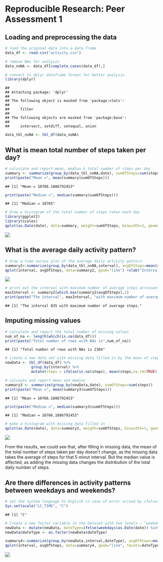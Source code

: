 # Reproducible Research: Peer Assessment 1


## Loading and preprocessing the data

```r
# load the original data into a data frame
data_df <- read.csv("activity.csv")

# remove NAs for analysis
data_noNA <- data_df[complete.cases(data_df),]

# convert to dplyr dataframe format for better analysis
library(dplyr)
```

```
## 
## Attaching package: 'dplyr'
## 
## The following object is masked from 'package:stats':
## 
##     filter
## 
## The following objects are masked from 'package:base':
## 
##     intersect, setdiff, setequal, union
```

```r
data_tbl_noNA <- tbl_df(data_noNA)
```

## What is mean total number of steps taken per day?

```r
# calculate and report mean, median & total number of steps per day
summary <- summarize(group_by(data_tbl_noNA,date), sumOfSteps=sum(steps))
print(paste("Mean =", mean(summary$sumOfSteps)))
```

```
## [1] "Mean = 10766.1886792453"
```

```r
print(paste("Median =", median(summary$sumOfSteps)))
```

```
## [1] "Median = 10765"
```

```r
# draw a histogram of the total number of steps taken each day
library(ggplot2)
library(scales)
qplot(as.Date(date), data=summary, weight=sumOfSteps, binwidth=1, geom="histogram")+xlab("Date")+ylab("Number of Steps")+ggtitle("Total number of steps taken each day")+stat_bin(binwidth=1)+scale_x_date(labels=date_format("%m.%d"), breaks=date_breaks("week"))
```

![](PA1_template_files/figure-html/mean_total_steps-1.png) 

## What is the average daily activity pattern?

```r
# draw a time series plot of the average daily activity pattern
summary2<-summarize(group_by(data_tbl_noNA,interval), avgOfSteps=mean(steps))
qplot(interval, avgOfSteps, data=summary2, geom="line") +xlab("Interval")+ylab("Avgerage of steps acrossed days")+ggtitle("Average daily activity pattern")
```

![](PA1_template_files/figure-html/average_daily_pattern-1.png) 

```r
# print out the interval with maximum number of average steps acrossed all the days
maxInterval <- summary2[which.max(summary2$avgOfSteps),1]
print(paste("The interval", maxInterval, "with maximum number of average steps."))
```

```
## [1] "The interval 835 with maximum number of average steps."
```

## Imputing missing values

```r
# calculate and report the total number of missing values
num_of_na <- length(which(is.na(data_df)))
print(paste("Total number of rows with NAs is",num_of_na))
```

```
## [1] "Total number of rows with NAs is 2304"
```

```r
# create a new data set with missing data filled in by the mean of steps for that 5 minute interval
newData <- tbl_df(data_df) %>%
            group_by(interval) %>%
            mutate(steps = ifelse(is.na(steps), mean(steps,na.rm=TRUE), steps))

# calcuate and report mean and median
summary3 <- summarize(group_by(newData,date), sumOfSteps=sum(steps))
print(paste("Mean =", mean(summary3$sumOfSteps)))
```

```
## [1] "Mean = 10766.1886792453"
```

```r
print(paste("Median =", median(summary3$sumOfSteps)))
```

```
## [1] "Median = 10766.1886792453"
```

```r
# make a histogram with missing data filled in
qplot(as.Date(date), data=summary3, weight=sumOfSteps, binwidth=1, geom="histogram")+xlab("Date")+ylab("Number of Steps")+ggtitle("Total number of steps taken each day (with NAs filled in)")+stat_bin(binwidth=1)+scale_x_date(labels=date_format("%m.%d"), breaks=date_breaks("week"))
```

![](PA1_template_files/figure-html/imputing_missing_values-1.png) 

From the results, we could see that, after filling in missing data, the mean of the total number of steps taken per day doesn't change, as the missing data takes the average of steps for that 5 minut interval. But the median value is affected, as adding the missing data changes the distribution of the total daily number of steps.

## Are there differences in activity patterns between weekdays and weekends?


```r
# set the system language to English in case of error arised by ifelse(weekdays(...))
Sys.setlocale("LC_TIME", "C")
```

```
## [1] "C"
```

```r
# Create a new factor variable in the dataset with two levels – “weekday” and “weekend”
newData <- mutate(newData, dateType=ifelse(weekdays(as.Date(date)) %in% c("Saturday", "Sunday"), "weekend", "weekday"))
newData$dateType <- as.factor(newData$dateType)

summary4<-summarize(group_by(newData,interval,dateType), avgOfSteps=mean(steps))
qplot(interval, avgOfSteps, data=summary4, geom="line", facets=dateType~.)+xlab("Interval")+ylab("Avgerage of steps acrossed days")+ggtitle("Average activity patterns (weekdays vs. weekends)")+geom_line(color="blue")
```

![](PA1_template_files/figure-html/diff_acitivity_pattern-1.png) 

